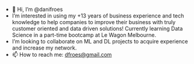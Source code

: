 - 👋 Hi, I’m @danifroes
- I’m interested in using my +13 years of business experience and tech knowledge to help companies to improve their business with truly customer oriented and data driven solutions! Currently learning Data Science in a part-time bootcamp at Le Wagon Melbourne.
- I’m looking to collaborate on ML and DL projects to acquire experience and increase my network.
- 📫 How to reach me: dfroes@gmail.com

<!---
danifroes/danifroes is a ✨ special ✨ repository because its `README.md` (this file) appears on your GitHub profile.
You can click the Preview link to take a look at your changes.
--->
